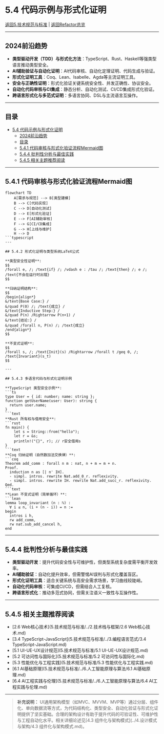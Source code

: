 # 5.4 代码示例与形式化证明

[返回5.技术规范与标准](5.技术规范与标准/README.md) | [返回Refactor总览](5.技术规范与标准/../README.md)

---

## 2024前沿趋势

- **类型驱动开发（TDD）与形式化方法**：TypeScript、Rust、Haskell等强类型语言推动类型安全。
- **AI辅助验证与自动化证明**：AI代码审核、自动化定理证明、代码生成与验证。
- **形式化证明工具**：Coq、Lean、Isabelle、Agda等主流证明工具。
- **安全与正确性证明**：形式化验证关键系统安全性、并发正确性、协议安全。
- **自动化代码审核与CI集成**：静态分析、自动化测试、CI/CD集成形式化验证。
- **跨语言形式化与多范式证明**：多语言协同、DSL与主流语言互操作。

---

## 目录

- [5.4 代码示例与形式化证明](#54-代码示例与形式化证明)
  - [2024前沿趋势](#2024前沿趋势)
  - [目录](#目录)
  - [5.4.1 代码审核与形式化验证流程Mermaid图](#541-代码审核与形式化验证流程mermaid图)
  - [5.4.4 批判性分析与最佳实践](#544-批判性分析与最佳实践)
  - [5.4.5 相关主题推荐阅读](#545-相关主题推荐阅读)

---

## 5.4.1 代码审核与形式化验证流程Mermaid图

```mermaid
flowchart TD
    A[需求与规范] --> B[类型建模]
    B --> C[代码实现]
    C --> D[自动化测试]
    D --> E[形式化验证]
    E --> F[AI辅助审核]
    F --> G[CI/CD集成]
    G --> H[上线与维护]
    H --> D
```typescript
---

## 5.4.2 形式化证明与类型系统LaTeX公式

**类型安全性证明**:
$$
/forall e, /; /text{if} /; /vdash e : /tau /; /text{then} /; e /; /text{不会在运行时出错}
$$

**归纳证明结构**:
$$
/begin{align*}
&/text{Base Case:} /
&/quad P(0) /; /text{成立} /
&/text{Inductive Step:} /
&/quad P(n) /Rightarrow P(n+1) /
&/text{结论:} /
&/quad /forall n, P(n) /; /text{成立}
/end{align*}
$$

**不变式证明**:
$$
/forall s, /; /text{Init}(s) /Rightarrow /forall t /geq 0, /; /text{Invariant}(s_t)
$$

---

## 5.4.3 多语言代码与形式化证明示例

**TypeScript 类型安全示例**:
```ts
type User = { id: number; name: string };
function getUserName(user: User): string {
  return user.name;
}
```text
**Rust 所有权与借用安全**:
```rust
fn main() {
    let s = String::from("hello");
    let r = &s;
    println!("{}", r); // r安全借用s
}
```text
**Coq 归纳证明（自然数加法交换律）**:
```coq
Theorem add_comm : forall n m : nat, n + m = m + n.
Proof.
  induction n as [| n' IH].
  - simpl. intros. rewrite Nat.add_0_r. reflexivity.
  - simpl. intros. rewrite IH. rewrite Nat.add_succ_r. reflexivity.
Qed.
```text
**Lean 不变式证明（简单循环）**:
```lean
lemma loop_invariant (n : ℕ) :
  ∀ i ≤ n, (i + (n - i)) = n :=
begin
  intros i h,
  rw add_comm,
  rw nat.sub_add_cancel h,
end
```

---

## 5.4.4 批判性分析与最佳实践

- **类型驱动开发**：提升代码安全性与可维护性，但类型系统复杂度需平衡开发效率。
- **AI辅助验证**：自动化提升效率，但需警惕AI误判与形式化覆盖盲区。
- **形式化证明工具**：适合关键系统与高安全需求场景，学习曲线较陡峭。
- **自动化代码审核**：可集成CI/CD，但需结合人工复核。
- **跨语言形式化**：推动多范式协同，但需关注语义一致性与互操作性。

---

## 5.4.5 相关主题推荐阅读

- [2.6 Web核心技术](5.技术规范与标准/../2.技术栈与框架/2.6 Web核心技术.md)
- [3.4 TypeScript-JavaScript](5.技术规范与标准/../3.编程语言范式/3.4 TypeScript-JavaScript.md)
- [5.1 UI-UE-UX设计规范](5.技术规范与标准/5.1 UI-UE-UX设计规范.md)
- [5.2 可访问性与国际化](5.技术规范与标准/5.2 可访问性与国际化.md)
- [5.3 性能优化与工程实践](5.技术规范与标准/5.3 性能优化与工程实践.md)
- [6.1 AI基础原理](5.技术规范与标准/../6.人工智能原理与算法/6.1 AI基础原理.md)
- [6.4 AI工程实践与伦理](5.技术规范与标准/../6.人工智能原理与算法/6.4 AI工程实践与伦理.md)

---

> **补充说明：**
> UI通用架构模型（如MVC、MVVM、MVP等）通过分层、组件化、单向数据流等方式，为代码结构化、类型安全、自动化验证与形式化证明提供了坚实基础。合理的架构设计有助于提升代码的可验证性、可维护性与工程自动化水平。相关详细论述见[4.3 组件化与架构模式](../4.设计模式与架构/4.3 组件化与架构模式.md)。
